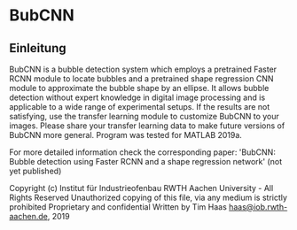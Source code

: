 # BubCNN
	 
## Einleitung

BubCNN is a bubble detection system which employs a pretrained Faster RCNN module to locate
bubbles and a pretrained shape regression CNN module to approximate the bubble shape by an
ellipse. It allows bubble detection without expert knowledge in digital image processing and
is applicable to a wide range of experimental setups.
If the results are not satisfying, use the transfer learning module to customize BubCNN to your 
images. Please share your transfer learning data to make future versions of BubCNN more general.
Program was tested for MATLAB 2019a. 

For more detailed information check the corresponding paper: 'BubCNN: Bubble detection using Faster RCNN
and a shape regression network' (not yet published)




Copyright (c) Institut für Industrieofenbau RWTH Aachen University  - All Rights Reserved
Unauthorized copying of this file, via any medium is strictly prohibited 
Proprietary and confidential
Written by Tim Haas <haas@iob.rwth-aachen.de>, 2019